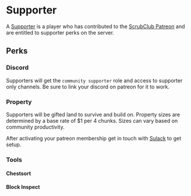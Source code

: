 # Supporter

A [Supporter](supporter) is a player who has contributed to the [ScrubClub Patreon](https://www.patreon.com/scrubclub) and are entitled to supporter perks on the server.

## Perks

### Discord

Supporters will get the `community supporter` role and access to supporter only channels. Be sure to link your discord on patreon for it to work.

### Property

Supporters will be gifted land to survive and build on. Property sizes are determined by a base rate of $1 per 4 chunks. Sizes can vary based on community productivity.

After activating your patreon membership get in touch with [Sulack](sulack) to get setup.

### Tools

#### Chestsort

#### Block Inspect
